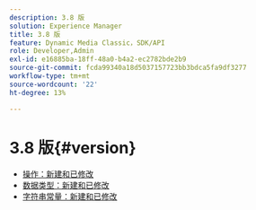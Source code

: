 ```yaml
---
description: 3.8 版
solution: Experience Manager
title: 3.8 版
feature: Dynamic Media Classic，SDK/API
role: Developer,Admin
exl-id: e16885ba-18ff-48a0-b4a2-ec2782bde2b9
source-git-commit: fcda99340a18d5037157723bb3bdca5fa9df3277
workflow-type: tm+mt
source-wordcount: '22'
ht-degree: 13%

---
```


# 3.8 版{#version}

* [操作：新建和已修改](r-3-8-operations.md)
* [数据类型：新建和已修改](r-3-8-types.md)
* [字符串常量：新建和已修改](r-3-8-string-constants.md)
